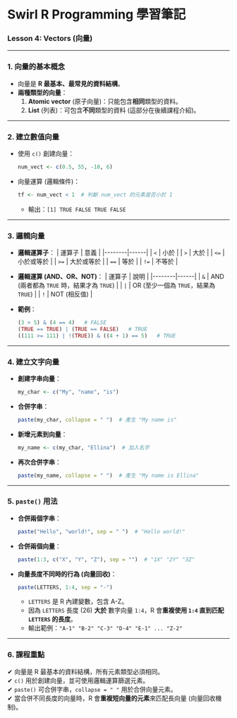 # **Swirl R Programming 學習筆記**
### **Lesson 4: Vectors (向量)**

---

### **1. 向量的基本概念**
- 向量是 **R 最基本、最常見的資料結構**。
- **兩種類型的向量**：
  1. **Atomic vector** (原子向量)：只能包含**相同**類型的資料。
  2. **List** (列表)：可包含**不同**類型的資料 (這部分在後續課程介紹)。
  
---

### **2. 建立數值向量**
- 使用 `c()` 創建向量：
  ```r
  num_vect <- c(0.5, 55, -10, 6)
  ```
- 向量運算 (邏輯條件)：
  ```r
  tf <- num_vect < 1  # 判斷 num_vect 的元素是否小於 1
  ```
  - 輸出：`[1] TRUE FALSE TRUE FALSE`

---

### **3. 邏輯向量**
- **邏輯運算子**：
  | 運算子 | 意義 |
  |--------|------|
  | `<`    | 小於 |
  | `>`    | 大於 |
  | `<=`   | 小於或等於 |
  | `>=`   | 大於或等於 |
  | `==`   | 等於 |
  | `!=`   | 不等於 |

- **邏輯運算 (AND、OR、NOT)**：
  | 運算子 | 說明 |
  |--------|------|
  | `&`    | AND (兩者都為 `TRUE` 時，結果才為 `TRUE`) |
  | `|`    | OR (至少一個為 `TRUE`，結果為 `TRUE`) |
  | `!`    | NOT (相反值) |

- **範例**：
  ```r
  (3 > 5) & (4 == 4)   # FALSE
  (TRUE == TRUE) | (TRUE == FALSE)   # TRUE
  ((111 >= 111) | !(TRUE)) & ((4 + 1) == 5)   # TRUE
  ```

---

### **4. 建立文字向量**
- **創建字串向量**：
  ```r
  my_char <- c("My", "name", "is")
  ```
- **合併字串**：
  ```r
  paste(my_char, collapse = " ")  # 產生 "My name is"
  ```

- **新增元素到向量**：
  ```r
  my_name <- c(my_char, "Ellina")  # 加入名字
  ```

- **再次合併字串**：
  ```r
  paste(my_name, collapse = " ")  # 產生 "My name is Ellina"
  ```

---

### **5. `paste()` 用法**
- **合併兩個字串**：
  ```r
  paste("Hello", "world!", sep = " ")  # "Hello world!"
  ```

- **合併兩個向量**：
  ```r
  paste(1:3, c("X", "Y", "Z"), sep = "")  # "1X" "2Y" "3Z"
  ```

- **向量長度不同時的行為 (向量回收)**：
  ```r
  paste(LETTERS, 1:4, sep = "-")
  ```
  - `LETTERS` 是 R 內建變數，包含 A-Z。
  - 因為 `LETTERS` 長度 (26) **大於** 數字向量 `1:4`，R 會**重複使用 `1:4` 直到匹配 `LETTERS` 的長度**。
  - 輸出範例：`"A-1" "B-2" "C-3" "D-4" "E-1" ... "Z-2"`

---

### **6. 課程重點**
✔ 向量是 R 最基本的資料結構，所有元素類型必須相同。  
✔ `c()` 用於創建向量，並可使用邏輯運算篩選元素。  
✔ `paste()` 可合併字串，`collapse = " "` 用於合併向量元素。  
✔ 當合併不同長度的向量時，R 會**重複短向量的元素**來匹配長向量 (向量回收機制)。  
